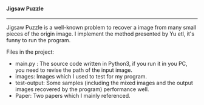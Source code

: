 #### Jigsaw Puzzle

-----

Jigsaw Puzzle is a well-known problem to recover a image from many small pieces of the origin image. I implement the method presented by  Yu etl, it's funny to run the program. 

Files in the project:

- main.py : The source code written in Python3, if you run it in you PC, you need to revise the path of the input image.
- images: Images which I used to test for my program.
- test-output: Some samples (including the mixed images and the output images recovered by the program) performance well.
- Paper: Two papers which I mainly referenced.
